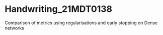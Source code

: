 # Handwriting_21MDT0138
Comparison of metrics using regularisations and early stopping on Dense networks
